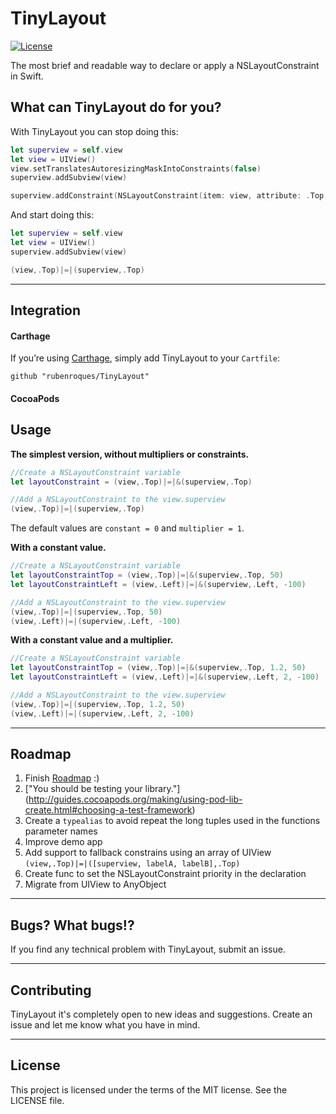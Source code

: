 # TinyLayout

<!---[![Twitter: @Rubn_Rocks](https://img.shields.io/badge/contact-@RubnRocks-blue.svg?style=flat)](http://goo.gl/lepedg)--->
[![License](http://img.shields.io/badge/license-MIT-green.svg?style=flat)](https://github.com/rubenroques/TinyLayout/blob/master/LICENSE)

The most brief and readable way to declare or apply a NSLayoutConstraint in Swift.

## What can TinyLayout do for you?
With TinyLayout you can stop doing this:

```swift
let superview = self.view
let view = UIView()
view.setTranslatesAutoresizingMaskIntoConstraints(false)
superview.addSubview(view)

superview.addConstraint(NSLayoutConstraint(item: view, attribute: .Top, relatedBy: .Equal, toItem: superview, attribute: .Top, multiplier: 1, constant:0))
```

And start doing this:
```swift
let superview = self.view
let view = UIView()
superview.addSubview(view)

(view,.Top)|=|(superview,.Top)
```
---


## Integration

#### Carthage
If you’re using [Carthage](https://github.com/Carthage/Carthage), simply add
TinyLayout to your `Cartfile`:

```
github "rubenroques/TinyLayout"
```


#### CocoaPods 



## Usage
**The simplest version, without multipliers or constraints.**
```swift
//Create a NSLayoutConstraint variable
let layoutConstraint = (view,.Top)|=|&(superview,.Top)
```
```swift
//Add a NSLayoutConstraint to the view.superview
(view,.Top)|=|(superview,.Top)
```
The default values are ```constant = 0``` and ```multiplier = 1```.

**With a constant value.**
```swift
//Create a NSLayoutConstraint variable
let layoutConstraintTop = (view,.Top)|=|&(superview,.Top, 50)
let layoutConstraintLeft = (view,.Left)|=|&(superview,.Left, -100)
```
```swift
//Add a NSLayoutConstraint to the view.superview
(view,.Top)|=|(superview,.Top, 50)
(view,.Left)|=|(superview,.Left, -100)
```

**With a constant value and a multiplier.**
```swift
//Create a NSLayoutConstraint variable
let layoutConstraintTop = (view,.Top)|=|&(superview,.Top, 1.2, 50)
let layoutConstraintLeft = (view,.Left)|=|&(superview,.Left, 2, -100)
```
```swift
//Add a NSLayoutConstraint to the view.superview
(view,.Top)|=|(superview,.Top, 1.2, 50)
(view,.Left)|=|(superview,.Left, 2, -100)
```


---
## Roadmap
1. Finish [Roadmap](#roadmap)  :)
2. ["You should be testing your library."] (http://guides.cocoapods.org/making/using-pod-lib-create.html#choosing-a-test-framework)
3. Create a ```typealias``` to avoid repeat the long tuples used in the functions parameter names
4. Improve demo app
5. Add support to fallback constrains using an array of UIView ```(view,.Top)|=|([superview, labelA, labelB],.Top)```
6. Create func to set the NSLayoutConstraint priority in the declaration
7. Migrate from UIView to AnyObject


---
## Bugs? What bugs!?
If you find any technical problem with TinyLayout, submit an issue.

---
## Contributing
TinyLayout it's completely open to new ideas and suggestions. Create an issue and let me know what you have in mind.

---
## License
This project is licensed under the terms of the MIT license. See the LICENSE file.

